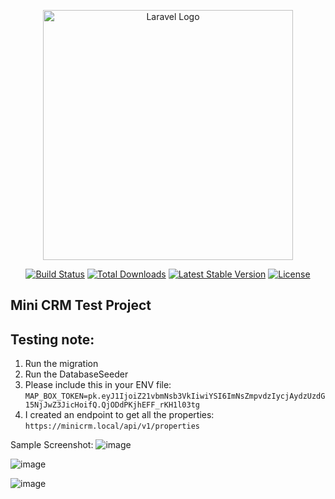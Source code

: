 <p align="center"><a href="https://laravel.com" target="_blank"><img src="https://raw.githubusercontent.com/laravel/art/master/logo-lockup/5%20SVG/2%20CMYK/1%20Full%20Color/laravel-logolockup-cmyk-red.svg" width="400" alt="Laravel Logo"></a></p>

<p align="center">
<a href="https://github.com/laravel/framework/actions"><img src="https://github.com/laravel/framework/workflows/tests/badge.svg" alt="Build Status"></a>
<a href="https://packagist.org/packages/laravel/framework"><img src="https://img.shields.io/packagist/dt/laravel/framework" alt="Total Downloads"></a>
<a href="https://packagist.org/packages/laravel/framework"><img src="https://img.shields.io/packagist/v/laravel/framework" alt="Latest Stable Version"></a>
<a href="https://packagist.org/packages/laravel/framework"><img src="https://img.shields.io/packagist/l/laravel/framework" alt="License"></a>
</p>

## Mini CRM Test Project

## Testing note:

1. Run the migration
2. Run the DatabaseSeeder
3. Please include this in your ENV file: `MAP_BOX_TOKEN=pk.eyJ1IjoiZ21vbmNsb3VkIiwiYSI6ImNsZmpvdzIycjAydzUzdG15NjJwZ3JicHoifQ.QjODdPKjhEFF_rKH1l03tg`
4. I created an endpoint to get all the properties: `https://minicrm.local/api/v1/properties`

Sample Screenshot:
![image](https://user-images.githubusercontent.com/104826224/227873938-1d656e02-a970-4e8c-ae31-6c3e7908dbd4.png)

![image](https://user-images.githubusercontent.com/104826224/227874359-5d6bf5a9-22dd-430f-b0cf-9c0f15ea0198.png)

![image](https://user-images.githubusercontent.com/104826224/227874519-545304f9-59e8-4f1a-8846-89bd57516702.png)


